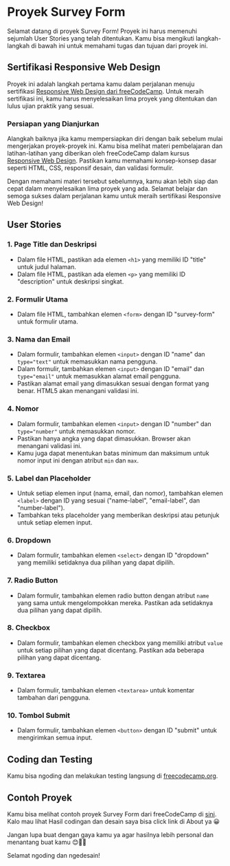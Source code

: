 # Proyek Survey Form

Selamat datang di proyek Survey Form! Proyek ini harus memenuhi sejumlah User Stories yang telah ditentukan. Kamu bisa mengikuti langkah-langkah di bawah ini untuk memahami tugas dan tujuan dari proyek ini.

## Sertifikasi Responsive Web Design

Proyek ini adalah langkah pertama kamu dalam perjalanan menuju sertifikasi [Responsive Web Design dari freeCodeCamp](https://www.freecodecamp.org/learn/2022/responsive-web-design/). Untuk meraih sertifikasi ini, kamu harus menyelesaikan lima proyek yang ditentukan dan lulus ujian praktik yang sesuai.

### Persiapan yang Dianjurkan

Alangkah baiknya jika kamu mempersiapkan diri dengan baik sebelum mulai mengerjakan proyek-proyek ini. Kamu bisa melihat materi pembelajaran dan latihan-latihan yang diberikan oleh freeCodeCamp dalam kursus [Responsive Web Design](https://www.freecodecamp.org/learn/2022/responsive-web-design/). Pastikan kamu memahami konsep-konsep dasar seperti HTML, CSS, responsif desain, dan validasi formulir.

Dengan memahami materi tersebut sebelumnya, kamu akan lebih siap dan cepat dalam menyelesaikan lima proyek yang ada. Selamat belajar dan semoga sukses dalam perjalanan kamu untuk meraih sertifikasi Responsive Web Design!

## User Stories

### 1. Page Title dan Deskripsi

- Dalam file HTML, pastikan ada elemen `<h1>` yang memiliki ID "title" untuk judul halaman.
- Dalam file HTML, pastikan ada elemen `<p>` yang memiliki ID "description" untuk deskripsi singkat.

### 2. Formulir Utama

- Dalam file HTML, tambahkan elemen `<form>` dengan ID "survey-form" untuk formulir utama.

### 3. Nama dan Email

- Dalam formulir, tambahkan elemen `<input>` dengan ID "name" dan `type="text"` untuk memasukkan nama pengguna.
- Dalam formulir, tambahkan elemen `<input>` dengan ID "email" dan `type="email"` untuk memasukkan alamat email pengguna.
- Pastikan alamat email yang dimasukkan sesuai dengan format yang benar. HTML5 akan menangani validasi ini.

### 4. Nomor

- Dalam formulir, tambahkan elemen `<input>` dengan ID "number" dan `type="number"` untuk memasukkan nomor.
- Pastikan hanya angka yang dapat dimasukkan. Browser akan menangani validasi ini.
- Kamu juga dapat menentukan batas minimum dan maksimum untuk nomor input ini dengan atribut `min` dan `max`.

### 5. Label dan Placeholder

- Untuk setiap elemen input (nama, email, dan nomor), tambahkan elemen `<label>` dengan ID yang sesuai ("name-label", "email-label", dan "number-label").
- Tambahkan teks placeholder yang memberikan deskripsi atau petunjuk untuk setiap elemen input.

### 6. Dropdown

- Dalam formulir, tambahkan elemen `<select>` dengan ID "dropdown" yang memiliki setidaknya dua pilihan yang dapat dipilih.

### 7. Radio Button

- Dalam formulir, tambahkan elemen radio button dengan atribut `name` yang sama untuk mengelompokkan mereka. Pastikan ada setidaknya dua pilihan yang dapat dipilih.

### 8. Checkbox

- Dalam formulir, tambahkan elemen checkbox yang memiliki atribut `value` untuk setiap pilihan yang dapat dicentang. Pastikan ada beberapa pilihan yang dapat dicentang.

### 9. Textarea

- Dalam formulir, tambahkan elemen `<textarea>` untuk komentar tambahan dari pengguna.

### 10. Tombol Submit

- Dalam formulir, tambahkan elemen `<button>` dengan ID "submit" untuk mengirimkan semua input.

## Coding dan Testing

Kamu bisa ngoding dan melakukan testing langsung di [freecodecamp.org](https://www.freecodecamp.org/learn/2022/responsive-web-design/build-a-survey-form-project/build-a-survey-form).

## Contoh Proyek

Kamu bisa melihat contoh proyek Survey Form dari freeCodeCamp di [sini](https://survey-form.freecodecamp.rocks).  
Kalo mau lihat Hasil codingan dan desain saya bisa click link di About ya 😀

Jangan lupa buat dengan gaya kamu ya agar hasilnya lebih personal dan menantang buat kamu 😊👍🏻

Selamat ngoding dan ngedesain!
